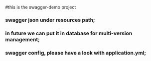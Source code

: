 #this is the swagger-demo project

### swagger json under resources path;
### in future we can put it in database for multi-version management;
### swagger config, please have a look with application.yml;